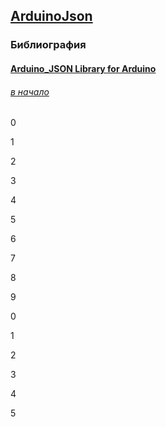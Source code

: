 ## [ArduinoJson](https://arduinojson.org/) 




### Библиография

#### [Arduino_JSON Library for Arduino](https://github.com/arduino-libraries/Arduino_JSON)

###### [в начало](#kvizzy)

0

1

2

3

4

5

6

7

8

9

0

1

2

3

4

5




